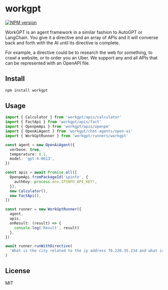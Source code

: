 # workgpt

[![NPM version](https://img.shields.io/npm/v/workgpt?color=a1b858&label=)](https://www.npmjs.com/package/workgpt)

WorkGPT is an agent framework in a similar fashion to AutoGPT or LangChain. You give it a directive and an array of APIs and it will converse back and forth with the AI until its directive is complete.

For example, a directive could be to research the web for something, to crawl a website, or to order you an Uber. We support any and all APIs that can be represented with an OpenAPI file.

## Install

```bash
npm install workgpt
```

## Usage

```typescript
import { Calculator } from 'workgpt/apis/calculator'
import { FactApi } from 'workgpt/apis/fact'
import { OpenpmApi } from 'workgpt/apis/openpm'
import { OpenAiAgent } from 'workgpt/chat-agents/open-ai'
import { WorkGptRunner } from 'workgpt/runners/workgpt'

const agent = new OpenAiAgent({
  verbose: true,
  temperature: 0.1,
  model: 'gpt-4-0613',
})

const apis = await Promise.all([
  OpenpmApi.fromPackageId('ipinfo', {
    authKey: process.env.IPINFO_API_KEY!,
  }),
  new Calculator(),
  new FactApi(),
])

const runner = new WorkGptRunner({
  agent,
  apis,
  onResult: (result) => {
    console.log('Result', result)
  },
})

await runner.runWithDirective(
  'What is the city related to the ip address 76.220.35.234 and what is the population of that city?'
)
```

## License

MIT
